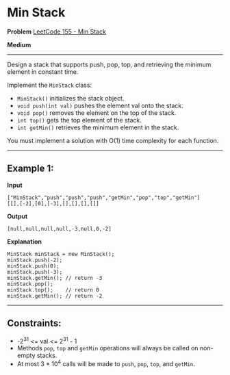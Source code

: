 # Min Stack

**Problem** [LeetCode 155 - Min Stack](https://leetcode.com/problems/min-stack/description/)

**Medium**

---

Design a stack that supports push, pop, top, and retrieving the minimum element in constant time.

Implement the `MinStack` class:

- `MinStack()` initializes the stack object.
- `void push(int val)` pushes the element val onto the stack.
- `void pop()` removes the element on the top of the stack.
- `int top()` gets the top element of the stack.
- `int getMin()` retrieves the minimum element in the stack.

You must implement a solution with O(1) time complexity for each function.

---

## Example 1:

**Input**

```
["MinStack","push","push","push","getMin","pop","top","getMin"]
[[],[-2],[0],[-3],[],[],[],[]]
```

**Output**

```
[null,null,null,null,-3,null,0,-2]
```

**Explanation**

```
MinStack minStack = new MinStack();
minStack.push(-2);
minStack.push(0);
minStack.push(-3);
minStack.getMin(); // return -3
minStack.pop();
minStack.top();    // return 0
minStack.getMin(); // return -2
```

---

## Constraints:

- -2<sup>31</sup> <= val <= 2<sup>31</sup> - 1
- Methods `pop`, `top` and `getMin` operations will always be called on non-empty stacks.
- At most 3 \* 10<sup>4</sup> calls will be made to `push`, `pop`, `top`, and `getMin`.
